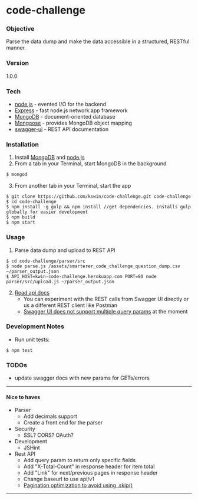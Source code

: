# code-challenge
### Objective
Parse the data dump and make the data accessible in a structured, RESTful manner.

### Version
1.0.0

### Tech

* [node.js] - evented I/O for the backend
* [Express] - fast node.js network app framework 
* [MongoDB] - document-oriented database 
* [Mongoose] - provides MongoDB object mapping 
* [swagger-ui] - REST API documentation

### Installation
1. Install [MongoDB] and [node.js]
2. From a tab in your Terminal, start MongoDB in the background
```sh
$ mongod
``` 
3. From another tab in your Terminal, start the app
```
$ git clone https://github.com/kswin/code-challenge.git code-challenge
$ cd code-challenge
$ npm install -g gulp && npm install //get dependencies. installs gulp globally for easier development
$ npm build
$ npm start
```

### Usage
1. Parse data dump and upload to REST API
```
$ cd code-challenge/parser/src
$ node parse.js /assets/smarterer_code_challenge_question_dump.csv ~/parser_output.json 
$ API_HOST=kwin-code-challenge.herokuapp.com PORT=80 node parser/src/upload.js ~/parser_output.json
```
2. [Read api docs](http://kwin-code-challenge.herokuapp.com/api-docs/)
    - You can experiment with the REST calls from Swagger UI directly or us a different REST client like Postman
    -  [Swagger UI does not support multiple query params] at the moment


### Development Notes
- Run unit tests:
```
$ npm test
```

### TODOs
- update swagger docs with new params for GETs/errors


----

#### Nice to haves
- Parser
    - Add decimals support
    - Create a front end for the parser
- Security
    - SSL? CORS? OAuth?
- Development
    - JSHint
- Rest API
    - Add query param to return only specific fields
    - Add "X-Total-Count" in response header for item total 
    - Add "Link" for next/previous pages in response header
    - Change baseurl to use api/v1
    - [Pagination optimization to avoid using .skip()](https://sammaye.wordpress.com/2012/05/25/mongodb-paging-using-ranged-queries-avoiding-skip/)


----

[MongoDB]:http://docs.mongodb.org/manual/
[node.js]:http://nodejs.org
[express]:http://expressjs.com
[Mongoose]:http://mongoosejs.com/docs/guide.html
[swagger-ui]: https://github.com/swagger-api/swagger-ui
[Swagger UI does not support multiple query params]: https://github.com/swagger-api/swagger-ui/issues/987
